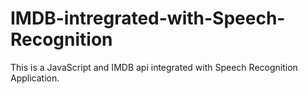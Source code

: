 # IMDB-intregrated-with-Speech-Recognition
This is a JavaScript and IMDB api integrated with Speech Recognition Application.
